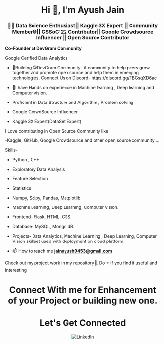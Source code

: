<h1 align="center">Hi 👋, I'm Ayush Jain</h1>
<h3 align="center">👩‍💻 Data Science Enthusiast||  Kaggle 3X Expert || Community Member🌐|| GSSoC'22 Contributor|| Google Crowdsource Influencer || Open Source Contributor</h3>

**Co-Founder at DevGram Community**

Google Cerified Data Analytics

- 🎉Building @DevGram Community- A community to help peers grow together and promote open source and help them in emerging technologies.
Connect Us on  Discord- https://discord.gg/TBGsqXD6ac 

- 🌱I have Hands on experience in Machine learning , Deep learning and Computer vision.
- Proficient in Data Structure and Algorithm , Problem solving 
- Google CrowdSource Influencer
- Kaggle 3X Expert(DataSet Expert)   

<!--
<h3 align="left">Connect with me:</h3>
<p align="left">
<a href="https://www.linkedin.com/in/ayush-jain-001" target="blank"><img align="center" src="https://raw.githubusercontent.com/ayush-jain-001/github-profile-readme-generator/master/src/images/icons/Social/linked-in-alt.svg" alt="ayush-jain-001" height="30" width="40" /></a>
</p>

-->

I Love contributing in Open Source Community like 

-Kaggle, GitHub, Google Crowdsource and other open source community....

Skills-
- Python , C++
- Exploratory Data Analysis
- Feature Selection
- Statistics
- Numpy, Scipy, Pandas, Matplotlib
- Machine Learning, Deep Learning, Computer vision.

- Frontend- Flask, HTML, CSS.

- Database- MySQL, Mongo dB.

- Projects-
Data Analytics, Machine Learning , Deep Learning, Computer Vision skillset used with deployment on cloud platform.

- 📫 How to reach me **jainayush9453@gmail.com**

  
Check out my project work in my repository🙌.
Do ⭐ if you find it useful and interesting
<table>
  <tr>
   
<!--
<td><img src="https://github-readme-stats.vercel.app/api?username=AyushJain001&include_all_commits=true&count_private=true&show_icons=true&line_height=20&title_color=7A7ADB&icon_color=2234AE&text_color=D3D3D3&bg_color=0,000000,130F40" alt="Ayush Jain" />
    <td><img src="https://github-readme-stats.vercel.app/api/top-langs?username=AyushJain001&show_icons=true&locale=en&layout=compact&title_color=7A7ADB&icon_color=2234AE&text_color=D3D3D3&bg_color=0,000000,130F40" alt="Ayush Jain" /></td>
  </tr>
</table>

<div align="center">
<p><img align="center" src="https://github-readme-streak-stats.herokuapp.com/?user=AyushJain001&theme=dark" alt="AyushJain001" /></p>
  </div>

-->




<h1 align="center">Connect With me  for Enhancement of your Project or building new one. </h1>
<h1 align="center">Let's Get Connected</h1>

<div align="center">


<a  href="https://www.linkedin.com/in/ayushjain3011/" target="_blank"><img alt="LinkedIn" src="https://img.shields.io/badge/linkedin%20-%230077B5.svg?&style=for-the-badge&logo=linkedin&logoColor=white" /></a>



   
   
</div>




